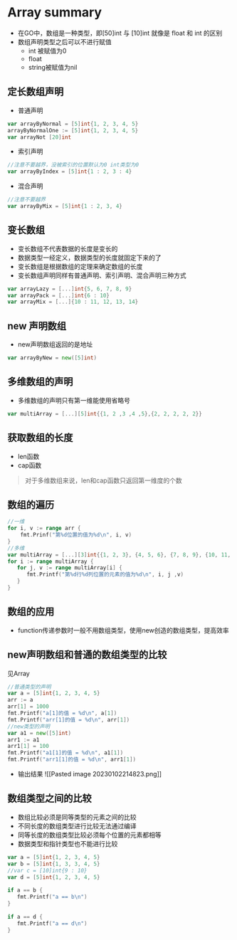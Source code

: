 # Array summary
+ 在GO中，数组是一种类型，即[50]int 与 [10]int 就像是 float 和 int 的区别
+ 数组声明类型之后可以不进行赋值
	+ int 被赋值为0
	+ float
	+ string被赋值为nil
## 定长数组声明
+ 普通声明
```go
var arrayByNormal = [5]int{1, 2, 3, 4, 5}
arrayByNormalOne := [5]int{1, 2, 3, 4, 5}
var arrayNot [20]int
```
+ 索引声明
```go
//注意不要越界，没被索引的位置默认为0 int类型为0
var arrayByIndex = [5]int{1 : 2, 3 : 4}
```
+ 混合声明
```go
//注意不要越界
var arrayByMix = [5]int{1 : 2, 3, 4}
```
## 变长数组
+ 变长数组不代表数据的长度是变长的
+ 数据类型一经定义，数据类型的长度就固定下来的了
+ 变长数组是根据数组的定理来确定数组的长度
+ 变长数组声明同样有普通声明、索引声明、混合声明三种方式
```go
var arrayLazy = [...]int{5, 6, 7, 8, 9}
var arrayPack = [...]int{6 : 10}
var arrayMix = [...]{10 : 11, 12, 13, 14}
```
## new 声明数组
+ new声明数组返回的是地址
```go
var arrayByNew = new([5]int)
```
## 多维数组的声明
+ 多维数组的声明只有第一维能使用省略号
```go
var multiArray = [...][5]int{{1, 2 ,3 ,4 ,5},{2, 2, 2, 2, 2}}
```
## 获取数组的长度
+ len函数
+ cap函数
>对于多维数组来说，len和cap函数只返回第一维度的个数
## 数组的遍历
```go
//一维
for i, v := range arr {
	fmt.Prinf("第%d位置的值为%d\n", i, v)
}
//多维
var multiArray = [...][3]int{{1, 2, 3}, {4, 5, 6}, {7, 8, 9}, {10, 11, 12}, {13, 14, 15}}  
for i := range multiArray {  
   for j, v := range multiArray[i] {  
      fmt.Printf("第%d行%d列位置的元素的值为%d\n", i, j ,v)  
   }  
}
```
## 数组的应用
+ function传递参数时一般不用数组类型，使用new创造的数组类型，提高效率
## new声明数组和普通的数组类型的比较 
见Array
```go
//普通类型的声明
var a = [5]int{1, 2, 3, 4, 5}  
arr := a  
arr[1] = 1000  
fmt.Printf("a[1]的值 = %d\n", a[1])  
fmt.Printf("arr[1]的值 = %d\n", arr[1])  
//new类型的声明
var a1 = new([5]int)  
arr1 := a1  
arr1[1] = 100  
fmt.Printf("a1[1]的值 = %d\n", a1[1])  
fmt.Printf("arr1[1]的值 = %d\n", arr1[1])
```
+ 输出结果
![[Pasted image 20230102214823.png]]
## 数组类型之间的比较
+ 数组比较必须是同等类型的元素之间的比较
+ 不同长度的数组类型进行比较无法通过编译
+ 同等长度的数组类型比较必须每个位置的元素都相等
+ 数据类型和指针类型也不能进行比较
```go
var a = [5]int{1, 2, 3, 4, 5}  
var b = [5]int{1, 3, 3, 4, 5}  
//var c = [10]int{9 : 10}  
var d = [5]int{1, 2, 3, 4, 5}  
  
if a == b {  
   fmt.Printf("a == b\n")  
}  
  
if a == d {  
   fmt.Printf("a == d\n")  
}
```
